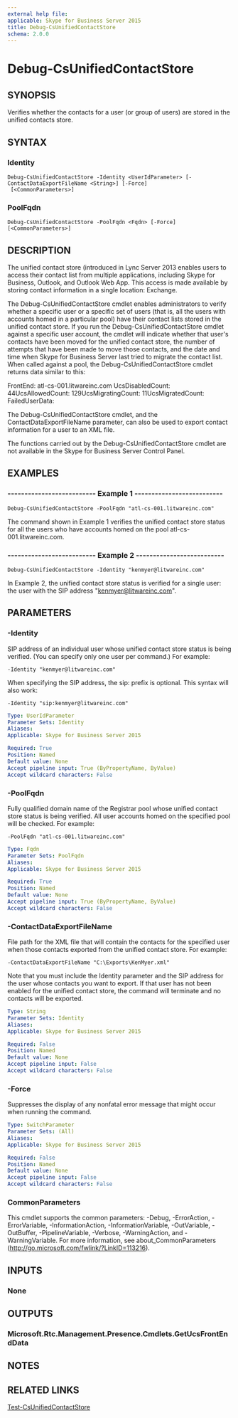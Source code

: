 ```yaml
---
external help file: 
applicable: Skype for Business Server 2015
title: Debug-CsUnifiedContactStore
schema: 2.0.0
---
```


# Debug-CsUnifiedContactStore

## SYNOPSIS
Verifies whether the contacts for a user (or group of users) are stored in the unified contacts store.

## SYNTAX

### Identity
```
Debug-CsUnifiedContactStore -Identity <UserIdParameter> [-ContactDataExportFileName <String>] [-Force]
 [<CommonParameters>]
```

### PoolFqdn
```
Debug-CsUnifiedContactStore -PoolFqdn <Fqdn> [-Force] [<CommonParameters>]
```

## DESCRIPTION
The unified contact store (introduced in Lync Server 2013 enables users to access their contact list from multiple applications, including Skype for Business, Outlook, and Outlook Web App.
This access is made available by storing contact information in a single location: Exchange.

The Debug-CsUnifiedContactStore cmdlet enables administrators to verify whether a specific user or a specific set of users (that is, all the users with accounts homed in a particular pool) have their contact lists stored in the unified contact store.
If you run the Debug-CsUnifiedContactStore cmdlet against a specific user account, the cmdlet will indicate whether that user's contacts have been moved for the unified contact store, the number of attempts that have been made to move those contacts, and the date and time when Skype for Business Server last tried to migrate the contact list.
When called against a pool, the Debug-CsUnifiedContactStore cmdlet returns data similar to this:

FrontEnd: atl-cs-001.litwareinc.com UcsDisabledCount: 44UcsAllowedCount: 129UcsMigratingCount: 11UcsMigratedCount: FailedUserData:

The Debug-CsUnifiedContactStore cmdlet, and the ContactDataExportFileName parameter, can also be used to export contact information for a user to an XML file.

The functions carried out by the Debug-CsUnifiedContactStore cmdlet are not available in the Skype for Business Server Control Panel.

## EXAMPLES

### -------------------------- Example 1 --------------------------
```
Debug-CsUnifiedContactStore -PoolFqdn "atl-cs-001.litwareinc.com"
```

The command shown in Example 1 verifies the unified contact store status for all the users who have accounts homed on the pool atl-cs-001.litwareinc.com.

### -------------------------- Example 2 --------------------------
```
Debug-CsUnifiedContactStore -Identity "kenmyer@litwareinc.com"
```

In Example 2, the unified contact store status is verified for a single user: the user with the SIP address "kenmyer@litwareinc.com".


## PARAMETERS

### -Identity
SIP address of an individual user whose unified contact store status is being verified.
(You can specify only one user per command.) For example:

`-Identity "kenmyer@litwareinc.com"`

When specifying the SIP address, the sip: prefix is optional.
This syntax will also work:

`-Identity "sip:kenmyer@litwareinc.com"`

```yaml
Type: UserIdParameter
Parameter Sets: Identity
Aliases: 
Applicable: Skype for Business Server 2015

Required: True
Position: Named
Default value: None
Accept pipeline input: True (ByPropertyName, ByValue)
Accept wildcard characters: False
```

### -PoolFqdn
Fully qualified domain name of the Registrar pool whose unified contact store status is being verified.
All user accounts homed on the specified pool will be checked.
For example:

`-PoolFqdn "atl-cs-001.litwareinc.com"`

```yaml
Type: Fqdn
Parameter Sets: PoolFqdn
Aliases: 
Applicable: Skype for Business Server 2015

Required: True
Position: Named
Default value: None
Accept pipeline input: True (ByPropertyName, ByValue)
Accept wildcard characters: False
```

### -ContactDataExportFileName
File path for the XML file that will contain the contacts for the specified user when those contacts exported from the unified contact store.
For example:

`-ContactDataExportFileName "C:\Exports\KenMyer.xml"`

Note that you must include the Identity parameter and the SIP address for the user whose contacts you want to export.
If that user has not been enabled for the unified contact store, the command will terminate and no contacts will be exported.

```yaml
Type: String
Parameter Sets: Identity
Aliases: 
Applicable: Skype for Business Server 2015

Required: False
Position: Named
Default value: None
Accept pipeline input: False
Accept wildcard characters: False
```

### -Force
Suppresses the display of any nonfatal error message that might occur when running the command.

```yaml
Type: SwitchParameter
Parameter Sets: (All)
Aliases: 
Applicable: Skype for Business Server 2015

Required: False
Position: Named
Default value: None
Accept pipeline input: False
Accept wildcard characters: False
```

### CommonParameters
This cmdlet supports the common parameters: -Debug, -ErrorAction, -ErrorVariable, -InformationAction, -InformationVariable, -OutVariable, -OutBuffer, -PipelineVariable, -Verbose, -WarningAction, and -WarningVariable. For more information, see about_CommonParameters (http://go.microsoft.com/fwlink/?LinkID=113216).

## INPUTS

### None

## OUTPUTS

### Microsoft.Rtc.Management.Presence.Cmdlets.GetUcsFrontEndData

## NOTES

## RELATED LINKS

[Test-CsUnifiedContactStore](Test-CsUnifiedContactStore.md)
